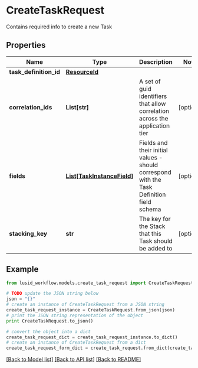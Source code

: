 # CreateTaskRequest

Contains required info to create a new Task

## Properties
Name | Type | Description | Notes
------------ | ------------- | ------------- | -------------
**task_definition_id** | [**ResourceId**](ResourceId.md) |  | 
**correlation_ids** | **List[str]** | A set of guid identifiers that allow correlation across the application tier | [optional] 
**fields** | [**List[TaskInstanceField]**](TaskInstanceField.md) | Fields and their initial values - should correspond with the Task Definition field schema | [optional] 
**stacking_key** | **str** | The key for the Stack that this Task should be added to | [optional] 

## Example

```python
from lusid_workflow.models.create_task_request import CreateTaskRequest

# TODO update the JSON string below
json = "{}"
# create an instance of CreateTaskRequest from a JSON string
create_task_request_instance = CreateTaskRequest.from_json(json)
# print the JSON string representation of the object
print CreateTaskRequest.to_json()

# convert the object into a dict
create_task_request_dict = create_task_request_instance.to_dict()
# create an instance of CreateTaskRequest from a dict
create_task_request_form_dict = create_task_request.from_dict(create_task_request_dict)
```
[[Back to Model list]](../README.md#documentation-for-models) [[Back to API list]](../README.md#documentation-for-api-endpoints) [[Back to README]](../README.md)


